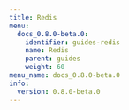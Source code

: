 ```yaml
---
title: Redis
menu:
  docs_0.8.0-beta.0:
    identifier: guides-redis
    name: Redis
    parent: guides
    weight: 60
menu_name: docs_0.8.0-beta.0
info:
  version: 0.8.0-beta.0
---
```


